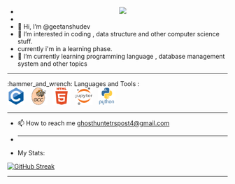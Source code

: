 - <div id="header" align="center">
    <img src="https://media.giphy.com/media/13HBDT4QSTpveU/giphy.gif" width="150">
  </div>
- 
- 👋 Hi, I’m @geetanshudev
- 👀 I’m interested in coding , data structure and other computer science stuff.
- currently i'm in a learning phase.
- 🌱 I’m currently learning programming language , database management system and other topics  

<hr>
:hammer_and_wrench: Languages and Tools :
<div>
    <img src="https://github.com/devicons/devicon/blob/master/icons/c/c-original.svg" title="C" alt="C Language" width="40" height="40"> &nbsp;
    <img src="https://github.com/devicons/devicon/blob/master/icons/gcc/gcc-original.svg" title="C" alt="gcc" width="40" height="40"> &nbsp;
     <img src="https://github.com/devicons/devicon/blob/master/icons/html5/html5-plain-wordmark.svg" title="HTML 5 " alt="html5" width="40" height="40"> &nbsp;
     <img src="https://github.com/devicons/devicon/blob/master/icons/jupyter/jupyter-original-wordmark.svg" title="jupyter" alt="jupyter" width="40" height="40">  &nbsp;
     <img src="https://github.com/devicons/devicon/blob/master/icons/python/python-original-wordmark.svg" title="Python" alt="python language" width="40" height="40"> &nbsp;
    
     
</div>
<hr>

- 📫 How to reach me ghosthuntetrspost4@gmail.com
- <hr>
- My Stats:

[![GitHub Streak](http://github-readme-streak-stats.herokuapp.com?user=@geetanshudev&theme=dark&background=000000)](https://git.io/streak-stats)
<hr>


<!---
geetanshudev/geetanshudev is a ✨ special ✨ repository because its `README.md` (this file) appears on your GitHub profile.
You can click the Preview link to take a look at your changes.
--->
